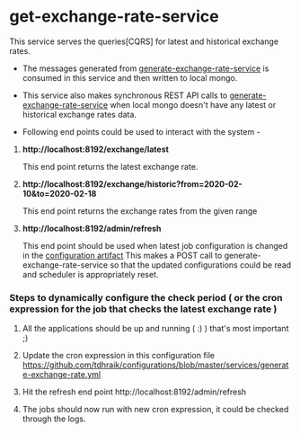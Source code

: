 # get-exchange-rate-service

This service serves the queries[CQRS] for latest and historical exchange rates. 

- The messages generated from [generate-exchange-rate-service](https://github.com/tdhraik/generate-exchange-rate) is consumed in this service and then written to local mongo.

- This service also makes synchronous REST API calls to [generate-exchange-rate-service](https://github.com/tdhraik/generate-exchange-rate) when local mongo doesn't have any
latest or historical exchange rates data.

- Following end points could be used to interact with the system - 


1. **http://localhost:8192/exchange/latest**

    This end point returns the latest exchange rate.

2. **http://localhost:8192/exchange/historic?from=2020-02-10&to=2020-02-18**

    This end point returns the exchange rates from the given range

3. **http://localhost:8192/admin/refresh**

    This end point should be used when latest job configuration is changed in the [configuration artifact](https://github.com/tdhraik/configurations)
    This makes a POST call to generate-exchange-rate-service so that the updated configurations could be read and 
    scheduler is appropriately reset.


### Steps to dynamically configure the check period ( or the cron expression for the job that checks the latest exchange rate )

1. All the applications should be up and running ( :) ) that's most important ;)

2. Update the cron expression in this configuration file https://github.com/tdhraik/configurations/blob/master/services/generate-exchange-rate.yml

3. Hit the refresh end point http://localhost:8192/admin/refresh

4. The jobs should now run with new cron expression, it could be checked through the logs.




